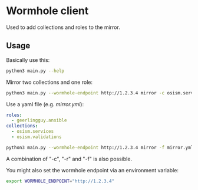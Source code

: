 # Wormhole client

Used to add collections and roles to the mirror.

## Usage

Basically use this:

```sh
python3 main.py --help
```

Mirror two collections and one role:

```sh
python3 main.py --wormhole-endpoint http://1.2.3.4 mirror -c osism.services -c osism.validations -r geerlingguy.ansible
```

Use a yaml file (e.g. _mirror.yml_):

```yaml
roles:
  - geerlingguy.ansible
collections:
  - osism.services
  - osism.validations
```

```sh
python3 main.py --wormhole-endpoint http://1.2.3.4 mirror -f mirror.yml
```

A combination of "-c", "-r" and "-f" is also possible.

You might also set the wormhole endpoint via an environment variable:

```sh
export WORMHOLE_ENDPOINT="http://1.2.3.4"
```
